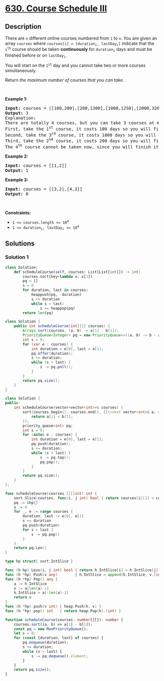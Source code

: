 # [630. Course Schedule III](https://leetcode.com/problems/course-schedule-iii)


## Description

<p>There are <code>n</code> different online courses numbered from <code>1</code> to <code>n</code>. You are given an array <code>courses</code> where <code>courses[i] = [duration<sub>i</sub>, lastDay<sub>i</sub>]</code> indicate that the <code>i<sup>th</sup></code> course should be taken <b>continuously</b> for <code>duration<sub>i</sub></code> days and must be finished before or on <code>lastDay<sub>i</sub></code>.</p>

<p>You will start on the <code>1<sup>st</sup></code> day and you cannot take two or more courses simultaneously.</p>

<p>Return <em>the maximum number of courses that you can take</em>.</p>

<p>&nbsp;</p>
<p><strong class="example">Example 1:</strong></p>

<pre>
<strong>Input:</strong> courses = [[100,200],[200,1300],[1000,1250],[2000,3200]]
<strong>Output:</strong> 3
Explanation: 
There are totally 4 courses, but you can take 3 courses at most:
First, take the 1<sup>st</sup> course, it costs 100 days so you will finish it on the 100<sup>th</sup> day, and ready to take the next course on the 101<sup>st</sup> day.
Second, take the 3<sup>rd</sup> course, it costs 1000 days so you will finish it on the 1100<sup>th</sup> day, and ready to take the next course on the 1101<sup>st</sup> day. 
Third, take the 2<sup>nd</sup> course, it costs 200 days so you will finish it on the 1300<sup>th</sup> day. 
The 4<sup>th</sup> course cannot be taken now, since you will finish it on the 3300<sup>th</sup> day, which exceeds the closed date.
</pre>

<p><strong class="example">Example 2:</strong></p>

<pre>
<strong>Input:</strong> courses = [[1,2]]
<strong>Output:</strong> 1
</pre>

<p><strong class="example">Example 3:</strong></p>

<pre>
<strong>Input:</strong> courses = [[3,2],[4,3]]
<strong>Output:</strong> 0
</pre>

<p>&nbsp;</p>
<p><strong>Constraints:</strong></p>

<ul>
	<li><code>1 &lt;= courses.length &lt;= 10<sup>4</sup></code></li>
	<li><code>1 &lt;= duration<sub>i</sub>, lastDay<sub>i</sub> &lt;= 10<sup>4</sup></code></li>
</ul>

## Solutions

### Solution 1

<!-- tabs:start -->

```python
class Solution:
    def scheduleCourse(self, courses: List[List[int]]) -> int:
        courses.sort(key=lambda x: x[1])
        pq = []
        s = 0
        for duration, last in courses:
            heappush(pq, -duration)
            s += duration
            while s > last:
                s += heappop(pq)
        return len(pq)
```

```java
class Solution {
    public int scheduleCourse(int[][] courses) {
        Arrays.sort(courses, (a, b) -> a[1] - b[1]);
        PriorityQueue<Integer> pq = new PriorityQueue<>((a, b) -> b - a);
        int s = 0;
        for (var e : courses) {
            int duration = e[0], last = e[1];
            pq.offer(duration);
            s += duration;
            while (s > last) {
                s -= pq.poll();
            }
        }
        return pq.size();
    }
}
```

```cpp
class Solution {
public:
    int scheduleCourse(vector<vector<int>>& courses) {
        sort(courses.begin(), courses.end(), [](const vector<int>& a, const vector<int>& b) {
            return a[1] < b[1];
        });
        priority_queue<int> pq;
        int s = 0;
        for (auto& e : courses) {
            int duration = e[0], last = e[1];
            pq.push(duration);
            s += duration;
            while (s > last) {
                s -= pq.top();
                pq.pop();
            }
        }
        return pq.size();
    }
};
```

```go
func scheduleCourse(courses [][]int) int {
	sort.Slice(courses, func(i, j int) bool { return courses[i][1] < courses[j][1] })
	pq := &hp{}
	s := 0
	for _, e := range courses {
		duration, last := e[0], e[1]
		s += duration
		pq.push(duration)
		for s > last {
			s -= pq.pop()
		}
	}
	return pq.Len()
}

type hp struct{ sort.IntSlice }

func (h hp) Less(i, j int) bool { return h.IntSlice[i] > h.IntSlice[j] }
func (h *hp) Push(v any)        { h.IntSlice = append(h.IntSlice, v.(int)) }
func (h *hp) Pop() any {
	a := h.IntSlice
	v := a[len(a)-1]
	h.IntSlice = a[:len(a)-1]
	return v
}
func (h *hp) push(v int) { heap.Push(h, v) }
func (h *hp) pop() int   { return heap.Pop(h).(int) }
```

```ts
function scheduleCourse(courses: number[][]): number {
    courses.sort((a, b) => a[1] - b[1]);
    const pq = new MaxPriorityQueue();
    let s = 0;
    for (const [duration, last] of courses) {
        pq.enqueue(duration);
        s += duration;
        while (s > last) {
            s -= pq.dequeue().element;
        }
    }
    return pq.size();
}
```

<!-- tabs:end -->

<!-- end -->
